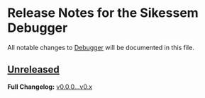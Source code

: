 # Release Notes for the Sikessem Debugger

All notable changes to [Debugger](https://github.com/sikessem/debugger) will be documented in this file.

## [Unreleased](https://github.com/sikessem/debugger/compare/v0.0.0...HEAD)

**Full Changelog:** [v0.0.0...v0.x](https://github.com/sikessem/debugger/compare/v0.0.0...v0.x)

